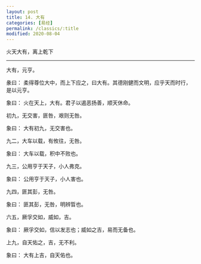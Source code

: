 ```yaml
---
layout: post
title: 14. 大有
categories: [易经]
permalink: /classics/:title
modified: 2020-08-04
---
```


火天大有，离上乾下

---

大有，元亨。

彖曰： 柔得尊位大中，而上下应之，曰大有。其德刚健而文明，应乎天而时行，是以元亨。

象曰： 火在天上，大有。君子以遏恶扬善，顺天休命。

初九，无交害，匪咎，艰则无咎。

象曰： 大有初九，无交害也。

九二，大车以载，有攸往，无咎。

象曰： 大车以载，积中不败也。

九三，公用亨于天子，小人弗克。

象曰： 公用亨于天子，小人害也。

九四，匪其彭，无咎。

象曰： 匪其彭，无咎，明辨晢也。

六五，厥孚交如，威如，吉。

象曰： 厥孚交如，信以发志也；威如之吉，易而无备也。

上九，自天佑之，吉，无不利。

象曰： 大有上吉，自天佑也。
